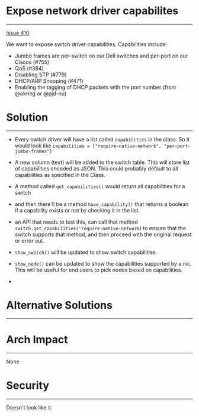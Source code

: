 
# Expose network driver capabilites
-----------

[Issue 410](https://github.com/CCI-MOC/hil/issues/410)

We want to expose switch driver capabilities. Capabilities include:

- Jumbo frames are per-switch on our Dell switches and per-port on our Ciscos (#755)
-  QoS (#384)
- Disabling STP (#779)
- DHCP/ARP Snooping (#471)
- Enabling the tagging of DHCP packets with the port number (from @okrieg or @pjd-nu)

# Solution
-----------

* Every switch driver will have a list called `capabilities` in the class. So it would look like
`capabilities = ["require-native-network", "per-port-jumbo-frames"]`

* A new column (text) will be added to the switch table. This will store list of
capabilities encoded as JSON. This could probably default to all capabilities as
specified in the Class.

* A method called `get_capabilities()` would return all capabilities for a switch

* and then there'll be a method  `have_capability()` that returns a boolean if a capability exists or not by checking it in the list.

* an API that needs to test this, can call that method `switch.get_capabilities('require-native-network`) to ensure that the switch supports that method, and then proceed with the original request or error out.

* `show_switch()` will be updated to show switch capabilities.

* `show_node()` can be updated to show the capabilities supported by a nic. This
will be useful for end users to pick nodes based on capabilities.

*

# Alternative Solutions
-----------------------


# Arch Impact
-----------------

None

# Security
----------

Doesn't look like it.
```
